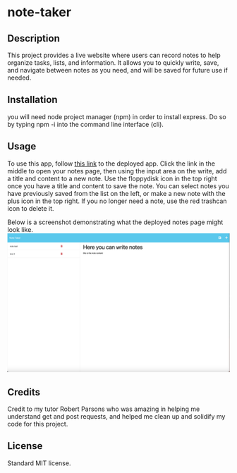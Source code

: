# note-taker

## Description

This project provides a live website where users can record notes to help organize tasks, lists, and information. It allows you to quickly write, save, and navigate between notes as you need, and will be saved for future use if needed.

## Installation

you will need node project manager (npm) in order to install express. Do so by typing npm -i into the command line interface (cli).

## Usage

To use this app, follow [this link](https://secret-lowlands-91904.herokuapp.com/) to the deployed app. Click the link in the middle to open your notes page, then using the input area on the write, add a title and content to a new note. Use the floppydisk icon in the top right once you have a title and content to save the note. You can select notes you have previously saved from the list on the left, or make a new note with the plus icon in the top right. If you no longer need a note, use the red trashcan icon to delete it.

Below is a screenshot demonstrating what the deployed notes page might look like.
![screenshot of app](/images/screenshot.png)


## Credits

Credit to my tutor Robert Parsons who was amazing in helping me understand get and post requests, and helped me clean up and solidify my code for this project. 

## License

Standard MIT license.

